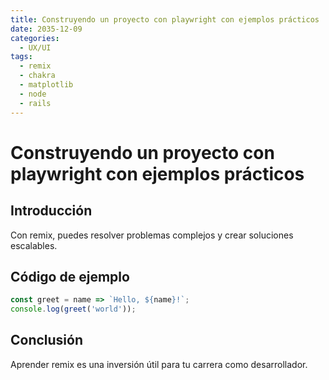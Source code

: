 ```yaml
---
title: Construyendo un proyecto con playwright con ejemplos prácticos
date: 2035-12-09
categories:
  - UX/UI
tags:
  - remix
  - chakra
  - matplotlib
  - node
  - rails
---
```


# Construyendo un proyecto con playwright con ejemplos prácticos

## Introducción

Con remix, puedes resolver problemas complejos y crear soluciones escalables.

## Código de ejemplo

```javascript
const greet = name => `Hello, ${name}!`;
console.log(greet('world'));
```

## Conclusión

Aprender remix es una inversión útil para tu carrera como desarrollador.